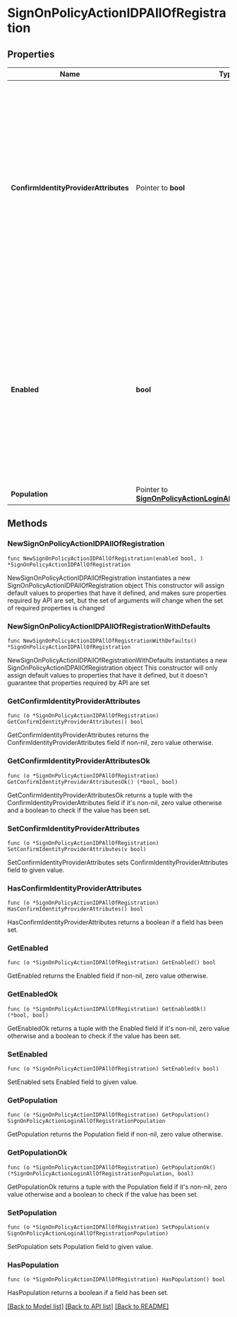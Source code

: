 # SignOnPolicyActionIDPAllOfRegistration

## Properties

Name | Type | Description | Notes
------------ | ------------- | ------------- | -------------
**ConfirmIdentityProviderAttributes** | Pointer to **bool** | A boolean that specifies whether users must confirm data returned from an identity provider prior to registration. Users can modify the data and omit non-required attributes. Modified attributes are added to the user&#39;s profile during account creation. This is an optional property. If omitted, the default value is set to false. | [optional] [default to false]
**Enabled** | **bool** | A boolean that specifies the enabled/disabled state of the policy action. The property is disabled by default when creating a new policy. When enabled, it allows the use of the new user registration flow. This attribute should be set to true when implementing the social login sign-on policy option. | 
**Population** | Pointer to [**SignOnPolicyActionLoginAllOfRegistrationPopulation**](SignOnPolicyActionLoginAllOfRegistrationPopulation.md) |  | [optional] 

## Methods

### NewSignOnPolicyActionIDPAllOfRegistration

`func NewSignOnPolicyActionIDPAllOfRegistration(enabled bool, ) *SignOnPolicyActionIDPAllOfRegistration`

NewSignOnPolicyActionIDPAllOfRegistration instantiates a new SignOnPolicyActionIDPAllOfRegistration object
This constructor will assign default values to properties that have it defined,
and makes sure properties required by API are set, but the set of arguments
will change when the set of required properties is changed

### NewSignOnPolicyActionIDPAllOfRegistrationWithDefaults

`func NewSignOnPolicyActionIDPAllOfRegistrationWithDefaults() *SignOnPolicyActionIDPAllOfRegistration`

NewSignOnPolicyActionIDPAllOfRegistrationWithDefaults instantiates a new SignOnPolicyActionIDPAllOfRegistration object
This constructor will only assign default values to properties that have it defined,
but it doesn't guarantee that properties required by API are set

### GetConfirmIdentityProviderAttributes

`func (o *SignOnPolicyActionIDPAllOfRegistration) GetConfirmIdentityProviderAttributes() bool`

GetConfirmIdentityProviderAttributes returns the ConfirmIdentityProviderAttributes field if non-nil, zero value otherwise.

### GetConfirmIdentityProviderAttributesOk

`func (o *SignOnPolicyActionIDPAllOfRegistration) GetConfirmIdentityProviderAttributesOk() (*bool, bool)`

GetConfirmIdentityProviderAttributesOk returns a tuple with the ConfirmIdentityProviderAttributes field if it's non-nil, zero value otherwise
and a boolean to check if the value has been set.

### SetConfirmIdentityProviderAttributes

`func (o *SignOnPolicyActionIDPAllOfRegistration) SetConfirmIdentityProviderAttributes(v bool)`

SetConfirmIdentityProviderAttributes sets ConfirmIdentityProviderAttributes field to given value.

### HasConfirmIdentityProviderAttributes

`func (o *SignOnPolicyActionIDPAllOfRegistration) HasConfirmIdentityProviderAttributes() bool`

HasConfirmIdentityProviderAttributes returns a boolean if a field has been set.

### GetEnabled

`func (o *SignOnPolicyActionIDPAllOfRegistration) GetEnabled() bool`

GetEnabled returns the Enabled field if non-nil, zero value otherwise.

### GetEnabledOk

`func (o *SignOnPolicyActionIDPAllOfRegistration) GetEnabledOk() (*bool, bool)`

GetEnabledOk returns a tuple with the Enabled field if it's non-nil, zero value otherwise
and a boolean to check if the value has been set.

### SetEnabled

`func (o *SignOnPolicyActionIDPAllOfRegistration) SetEnabled(v bool)`

SetEnabled sets Enabled field to given value.


### GetPopulation

`func (o *SignOnPolicyActionIDPAllOfRegistration) GetPopulation() SignOnPolicyActionLoginAllOfRegistrationPopulation`

GetPopulation returns the Population field if non-nil, zero value otherwise.

### GetPopulationOk

`func (o *SignOnPolicyActionIDPAllOfRegistration) GetPopulationOk() (*SignOnPolicyActionLoginAllOfRegistrationPopulation, bool)`

GetPopulationOk returns a tuple with the Population field if it's non-nil, zero value otherwise
and a boolean to check if the value has been set.

### SetPopulation

`func (o *SignOnPolicyActionIDPAllOfRegistration) SetPopulation(v SignOnPolicyActionLoginAllOfRegistrationPopulation)`

SetPopulation sets Population field to given value.

### HasPopulation

`func (o *SignOnPolicyActionIDPAllOfRegistration) HasPopulation() bool`

HasPopulation returns a boolean if a field has been set.


[[Back to Model list]](../README.md#documentation-for-models) [[Back to API list]](../README.md#documentation-for-api-endpoints) [[Back to README]](../README.md)


